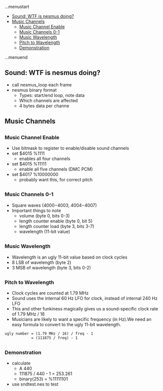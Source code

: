 ...menustart

 - [Sound: WTF is nesmus doing?](#b712479665f95206bfac31a07662fe25)
 - [Music Channels](#d19b2d348952ba8635cae1dc3b9bfef1)
     - [Music Channel Enable](#5bf8dbdae5f18d9e32adeed8131b3911)
     - [Music Channels 0-1](#ee25eebe91fac98cb7eb1799751e6149)
     - [Music Wavelength](#d84d1ef2160ec8190ec5a7228dfdd29f)
     - [Pitch to Wavelength](#09cce7bd8e8acedb976fe317f5d92c8e)
     - [Demonstration](#59b8560745e92244c7beed22d179d18e)

...menuend


<h2 id="b712479665f95206bfac31a07662fe25"></h2>

## Sound: WTF is nesmus doing?

 - call nesmus_loop each frame
 - nesmus binary format
    - Types: start/end loop, note data
    - Which channels are affected
    - 4 bytes data per channe

<h2 id="d19b2d348952ba8635cae1dc3b9bfef1"></h2>

## Music Channels

<h2 id="5bf8dbdae5f18d9e32adeed8131b3911"></h2>

### Music Channel Enable

 - Use bitmask to register to enable/disable sound channels
 - set $4015 %1111 
    - enables all four channels
 - set $4015 %11111
    - enable all five channels (DMC PCM)
 - set $4017 %10000000
    - probably want this, for correct pitch

<h2 id="ee25eebe91fac98cb7eb1799751e6149"></h2>

### Music Channels 0-1

 - Square waves ($4000-$4003, $4004-$4007)
 - Important things to note
    - volume (byte 0, bits 0-3)
    - length counter enable (byte 0, bit 5)
    - length counter load (byte 3, bits 3-7)
    - wavelength (11-bit value) 

<h2 id="d84d1ef2160ec8190ec5a7228dfdd29f"></h2>

### Music Wavelength

 - Wavelength is an ugly 11-bit value based on clock cycles
 - 8 LSB of wavelength (byte 2)
 - 3 MSB of wavelength (byte 3, bits 0-2)

<h2 id="09cce7bd8e8acedb976fe317f5d92c8e"></h2>

### Pitch to Wavelength

 - Clock cycles are counted at 1.79 MHz
 - Sound uses the internal 60 Hz LFO for clock, instead of internal 240 Hz LFO
 - This and other funkiness magically gives us a sound-specific clock rate of 1.79 MHz / 16
 - Musicians are likely to want a specific frequency (in Hz).We need an easy formula to convert to the ugly 11-bit wavelength.

```
ugly number = (1.79 MHz / 16) / freq - 1
            = (111875 / freq) - 1
```

<h2 id="59b8560745e92244c7beed22d179d18e"></h2>

### Demonstration

 - calculate
    - A 440
    - 111875 / 440 - 1 = 253.261
    - binary(253) = %11111101
 - use sndtest.nes to test


